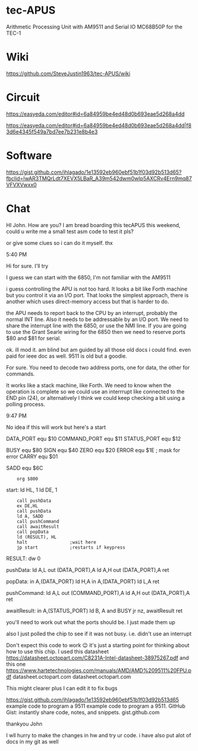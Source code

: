 # tec-APUS

Arithmetic Processing Unit with AM9511 and Serial IO MC68B50P for the TEC-1

# Wiki
https://github.com/SteveJustin1963/tec-APUS/wiki

# Circuit
https://easyeda.com/editor#id=6a84959be4ed48d0b693eae5d268a4dd

https://easyeda.com/editor#id=6a84959be4ed48d0b693eae5d268a4dd|f83d6e4345f549a7bd7ee7b231e8b4e3

# Software
https://gist.github.com/jhlagado/1e13592eb960ebf51b1f03d92b513d65?fbclid=IwAR3TMQrLdt7XEVX5LBaR_A39m542dwm0wIp5AXCRv4Ern9mq87VFVXVwxx0

# Chat

HI John. How are you? I am bread boarding this tecAPUS this weekend, could u write me a small test asm code to test it pls?


or give some clues so i can do it myself. thx


5:40 PM

Hi for sure. I'll try


I guess we can start with the 6850, I'm not familiar with the AM9511



i guess controlling the APU is not too hard. It looks a bit like Forth machine but you control it via an I/O port. That looks the simplest approach, there is another which uses direct-memory access but that is harder to do.





the APU needs to report back to the CPU by an interrupt, probably the normal INT line. Also it needs to be addressable by an I/O port. We need to share the interrupt line with the 6850, or use the NMI line. If you are going to use the Grant Searle wiring for the 6850 then we need to reserve ports $80 and $81 for serial.


ok. ill mod it. am blind but am guided by all those old docs i could find. even paid for ieee doc as well. 9511 is old but a goodie.



For sure. You need to decode two address ports, one for data, the other for commands.


It works like a stack machine, like Forth. We need to know when the operation is complete so we could use an interrrupt like connected to the END pin (24), or alternatively I think we could keep checking a bit using a polling process.


9:47 PM

No idea if this will work but here's a start

DATA_PORT equ $10
COMMAND_PORT equ $11
STATUS_PORT equ $12

BUSY equ $80
SIGN equ $40
ZERO equ $20
ERROR equ $1E    ; mask for error
CARRY equ $01

SADD equ $6C

        org $800
start:
        ld HL, 1
        ld DE, 1

        call pushData
        ex DE,HL
        call pushData
        ld A, SADD
        call pushCommand
        call awaitResult    
        call popData        
        ld (RESULT), HL
        halt                ;wait here
        jp start            ;restarts if keypress

RESULT: dw 0
    
pushData:
        ld A,L
        out (DATA_PORT),A
        ld A,H
        out (DATA_PORT),A
        ret
    
popData:
        in A,(DATA_PORT)
        ld H,A
        in A,(DATA_PORT)
        ld L,A
        ret
    
pushCommand:
        ld A,L
        out (COMMAND_PORT),A
        ld A,H
        out (DATA_PORT),A
        ret

awaitResult:
        in A,(STATUS_PORT)
        ld B, A
        and BUSY
        jr nz, awaitResult
        ret



you'll need to work out what the ports should be. I just made them up


also I just polled the chip to see if it was not busy. i.e. didn't use an interrupt


Don't expect this code to work 😉 it's just a starting point for thinking about how to use this chip. I used this datasheet https://datasheet.octopart.com/C8231A-Intel-datasheet-38975267.pdf and this one https://www.hartetechnologies.com/manuals/AMD/AMD%209511%20FPU.pdf
datasheet.octopart.com
datasheet.octopart.com


This might clearer plus I can edit it to fix bugs

https://gist.github.com/jhlagado/1e13592eb960ebf51b1f03d92b513d65
example code to program a 9511
example code to program a 9511. GitHub Gist: instantly share code, notes, and snippets.
gist.github.com

thankyou John


I wll hurry to make the changes in hw and try ur code. i have also put alot of docs in my git as well
